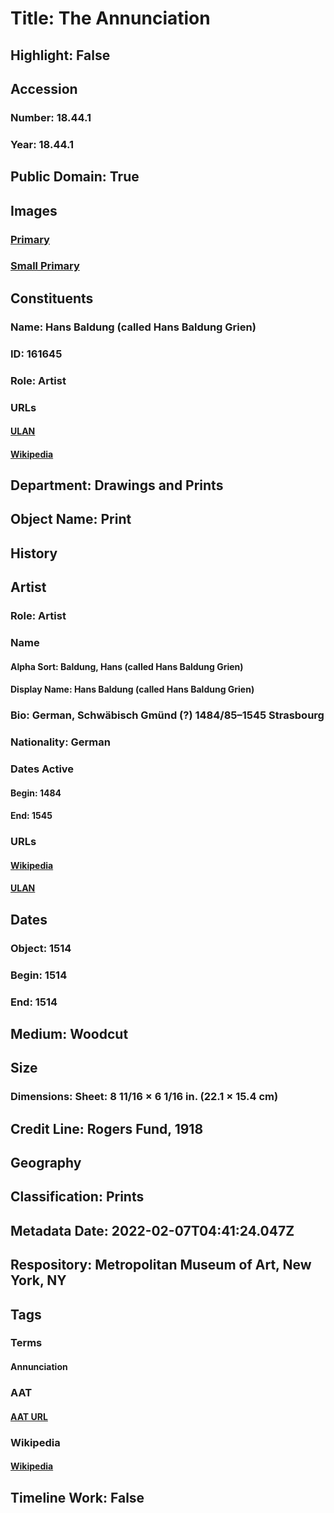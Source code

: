 # Title: The Annunciation
## Highlight: False
## Accession
### Number: 18.44.1
### Year: 18.44.1
## Public Domain: True
## Images
### [Primary](https://images.metmuseum.org/CRDImages/dp/original/DP826522.jpg)
### [Small Primary](https://images.metmuseum.org/CRDImages/dp/web-large/DP826522.jpg)
## Constituents
### Name: Hans Baldung (called Hans Baldung Grien)
### ID: 161645
### Role: Artist
### URLs
#### [ULAN](http://vocab.getty.edu/page/ulan/500024290)
#### [Wikipedia](https://www.wikidata.org/wiki/Q164696)
## Department: Drawings and Prints
## Object Name: Print
## History
## Artist
### Role: Artist
### Name
#### Alpha Sort: Baldung, Hans (called Hans Baldung Grien)
#### Display Name: Hans Baldung (called Hans Baldung Grien)
### Bio: German, Schwäbisch Gmünd (?) 1484/85–1545 Strasbourg
### Nationality: German
### Dates Active
#### Begin: 1484
#### End: 1545
### URLs
#### [Wikipedia](https://www.wikidata.org/wiki/Q164696)
#### [ULAN](http://vocab.getty.edu/page/ulan/500024290)
## Dates
### Object: 1514
### Begin: 1514
### End: 1514
## Medium: Woodcut
## Size
### Dimensions: Sheet: 8 11/16 × 6 1/16 in. (22.1 × 15.4 cm)
## Credit Line: Rogers Fund, 1918
## Geography
## Classification: Prints
## Metadata Date: 2022-02-07T04:41:24.047Z
## Respository: Metropolitan Museum of Art, New York, NY
## Tags
### Terms
#### Annunciation
### AAT
#### [AAT URL](http://vocab.getty.edu/page/aat/300412102)
### Wikipedia
#### [Wikipedia]()
## Timeline Work: False